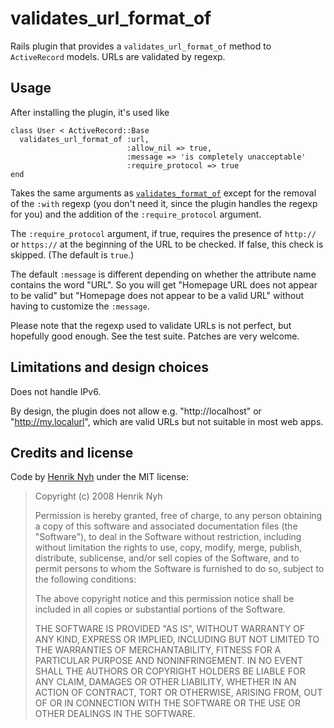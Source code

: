 # validates\_url\_format\_of

Rails plugin that provides a `validates_url_format_of` method to `ActiveRecord` models. URLs are validated by regexp.

## Usage

After installing the plugin, it's used like

    class User < ActiveRecord::Base
      validates_url_format_of :url,
                              :allow_nil => true,
                              :message => 'is completely unacceptable'
                              :require_protocol => true
    end
    
Takes the same arguments as [`validates_format_of`](http://api.rubyonrails.org/classes/ActiveRecord/Validations/ClassMethods.html#M001052) except for the removal of the `:with` regexp (you don't need it, since the plugin handles the regexp for you) and the addition of the `:require_protocol` argument.

The `:require_protocol` argument, if true, requires the presence of `http://` or `https://` at the beginning of the URL to be checked.  If false, this check is skipped. (The default is `true`.)

The default `:message` is different depending on whether the attribute name contains the word "URL". So you will get "Homepage URL does not appear to be valid" but "Homepage does not appear to be a valid URL" without having to customize the `:message`.

Please note that the regexp used to validate URLs is not perfect, but hopefully good enough. See the test suite. Patches are very welcome.

## Limitations and design choices

Does not handle IPv6.

By design, the plugin does not allow e.g. "http://localhost" or "http://my.localurl", which are valid URLs but not suitable in most web apps. 
  
## Credits and license
Code by [Henrik Nyh](http://henrik.nyh.se/) under the MIT license:

>  Copyright (c) 2008 Henrik Nyh
>
>  Permission is hereby granted, free of charge, to any person obtaining a copy
>  of this software and associated documentation files (the "Software"), to deal
>  in the Software without restriction, including without limitation the rights
>  to use, copy, modify, merge, publish, distribute, sublicense, and/or sell
>  copies of the Software, and to permit persons to whom the Software is
>  furnished to do so, subject to the following conditions:
>
>  The above copyright notice and this permission notice shall be included in
>  all copies or substantial portions of the Software.
>
>  THE SOFTWARE IS PROVIDED "AS IS", WITHOUT WARRANTY OF ANY KIND, EXPRESS OR
>  IMPLIED, INCLUDING BUT NOT LIMITED TO THE WARRANTIES OF MERCHANTABILITY,
>  FITNESS FOR A PARTICULAR PURPOSE AND NONINFRINGEMENT. IN NO EVENT SHALL THE
>  AUTHORS OR COPYRIGHT HOLDERS BE LIABLE FOR ANY CLAIM, DAMAGES OR OTHER
>  LIABILITY, WHETHER IN AN ACTION OF CONTRACT, TORT OR OTHERWISE, ARISING FROM,
>  OUT OF OR IN CONNECTION WITH THE SOFTWARE OR THE USE OR OTHER DEALINGS IN
>  THE SOFTWARE.
